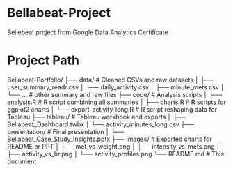 # Bellabeat-Project
Bellebeat project from Google Data Analytics Certificate

# Project Path
Bellabeat-Portfolio/
├── data/                       # Cleaned CSVs and raw datasets
│   ├── user_summary_readr.csv
│   ├── daily_activity.csv
│   ├── minute_mets.csv
│   └── ...                     # other summary and raw files
├── code/                       # Analysis scripts
│   ├── analysis.R              # R script combining all summaries
│   ├── charts.R                # R scripts for ggplot2 charts
│   └── export_activity_long.R  # R script reshaping data for Tableau
├── tableau/                    # Tableau workbook and exports
│   ├── Bellabeat_Dashboard.twbx
│   └── activity_minutes_long.csv
├── presentation/               # Final presentation
│   └── Bellabeat_Case_Study_Insights.pptx
├── images/                     # Exported charts for README or PPT
│   ├── met_vs_weight.png
│   ├── intensity_vs_mets.png
│   ├── activity_vs_hr.png
│   └── activity_profiles.png
└── README.md                   # This document
